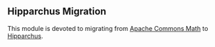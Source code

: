 
## Hipparchus Migration

This module is devoted to migrating from [Apache Commons Math](https://commons.apache.org/math/)
to [Hipparchus](../index.html).

